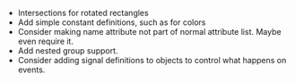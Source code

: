 * Intersections for rotated rectangles
* Add simple constant definitions, such as for colors
* Consider making name attribute not part of normal attribute list. Maybe
even require it.
* Add nested group support.
* Consider adding signal definitions to objects to control what happens on
events.

